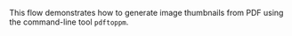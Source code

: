This flow demonstrates how to generate image thumbnails from PDF using the command-line tool `pdftoppm`. 